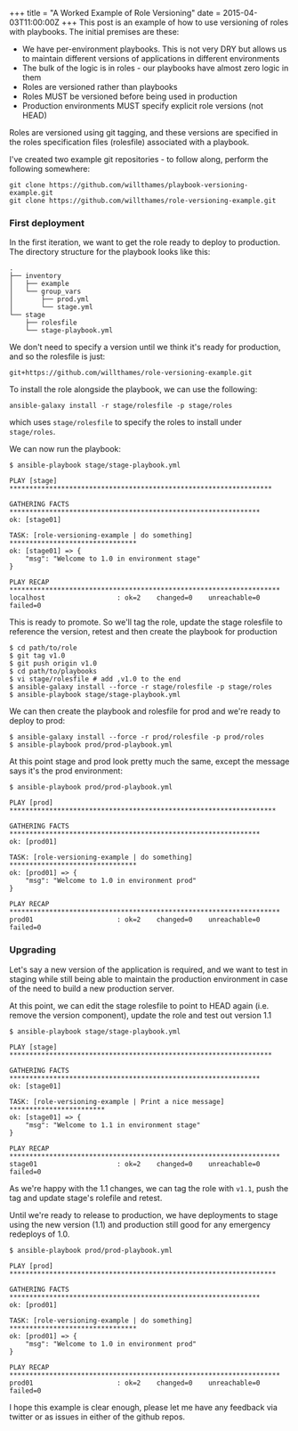 +++
title = "A Worked Example of Role Versioning"
date = 2015-04-03T11:00:00Z
+++
This post is an example of how to use versioning of roles with playbooks.
The initial premises are these:

* We have per-environment playbooks. This is not very DRY but allows
  us to maintain different versions of applications in different
  environments
* The bulk of the logic is in roles - our playbooks have almost zero
  logic in them
* Roles are versioned rather than playbooks
* Roles MUST be versioned before being used in production
* Production environments MUST specify explicit role versions (not HEAD)

Roles are versioned using git tagging, and these versions are specified
in the roles specification files (rolesfile) associated with a playbook.

I've created two example git repositories - to follow along, perform the
following somewhere:

```
git clone https://github.com/willthames/playbook-versioning-example.git
git clone https://github.com/willthames/role-versioning-example.git
```

### First deployment

In the first iteration, we want to get the role ready to deploy to
production. The directory structure for the playbook looks like this:

```
.
├── inventory
│   ├── example
│   └── group_vars
│       ├── prod.yml
│       └── stage.yml
└── stage
    ├── rolesfile
    └── stage-playbook.yml
```

We don't need to specify a version until we think it's ready for
production, and so the rolesfile is just:

```
git+https://github.com/willthames/role-versioning-example.git
```

To install the role alongside the playbook, we can use the following:

```
ansible-galaxy install -r stage/rolesfile -p stage/roles
```

which uses `stage/rolesfile` to specify the roles to install under
`stage/roles`.

We can now run the playbook:

```
$ ansible-playbook stage/stage-playbook.yml

PLAY [stage] ******************************************************************

GATHERING FACTS ***************************************************************
ok: [stage01]

TASK: [role-versioning-example | do something] ********************************
ok: [stage01] => {
    "msg": "Welcome to 1.0 in environment stage"
}

PLAY RECAP ********************************************************************
localhost                  : ok=2    changed=0    unreachable=0    failed=0
```

This is ready to promote. So we'll tag the role, update the stage rolesfile
to reference the version, retest and then create the playbook for production

```
$ cd path/to/role
$ git tag v1.0
$ git push origin v1.0
$ cd path/to/playbooks
$ vi stage/rolesfile # add ,v1.0 to the end
$ ansible-galaxy install --force -r stage/rolesfile -p stage/roles
$ ansible-playbook stage/stage-playbook.yml
```

We can then create the playbook and rolesfile for prod and we're
ready to deploy to prod:

```
$ ansible-galaxy install --force -r prod/rolesfile -p prod/roles
$ ansible-playbook prod/prod-playbook.yml
```

At this point stage and prod look pretty much the same, except the
message says it's the prod environment:

```
$ ansible-playbook prod/prod-playbook.yml

PLAY [prod] *******************************************************************

GATHERING FACTS ***************************************************************
ok: [prod01]

TASK: [role-versioning-example | do something] ********************************
ok: [prod01] => {
    "msg": "Welcome to 1.0 in environment prod"
}

PLAY RECAP ********************************************************************
prod01                     : ok=2    changed=0    unreachable=0    failed=0
```

### Upgrading

Let's say  a new version of the application is required, and we want to test
in staging while still being able to maintain the production
environment in case of the need to build a new production server.

At this point, we can edit the stage rolesfile to point to HEAD again
(i.e. remove the version component), update the role and test out
version 1.1

```
$ ansible-playbook stage/stage-playbook.yml

PLAY [stage] ******************************************************************

GATHERING FACTS ***************************************************************
ok: [stage01]

TASK: [role-versioning-example | Print a nice message] ************************
ok: [stage01] => {
    "msg": "Welcome to 1.1 in environment stage"
}

PLAY RECAP ********************************************************************
stage01                    : ok=2    changed=0    unreachable=0    failed=0
```

As we're happy with the 1.1 changes, we can tag the role with `v1.1`,
push the tag and update stage's rolefile and retest.

Until we're ready to release to production, we have deployments to stage
using the new version (1.1) and production still good for any emergency
redeploys of 1.0.

```
$ ansible-playbook prod/prod-playbook.yml

PLAY [prod] *******************************************************************

GATHERING FACTS ***************************************************************
ok: [prod01]

TASK: [role-versioning-example | do something] ********************************
ok: [prod01] => {
    "msg": "Welcome to 1.0 in environment prod"
}

PLAY RECAP ********************************************************************
prod01                     : ok=2    changed=0    unreachable=0    failed=0
```

I hope this example is clear enough, please let me have any feedback via
twitter or as issues in either of the github repos.
